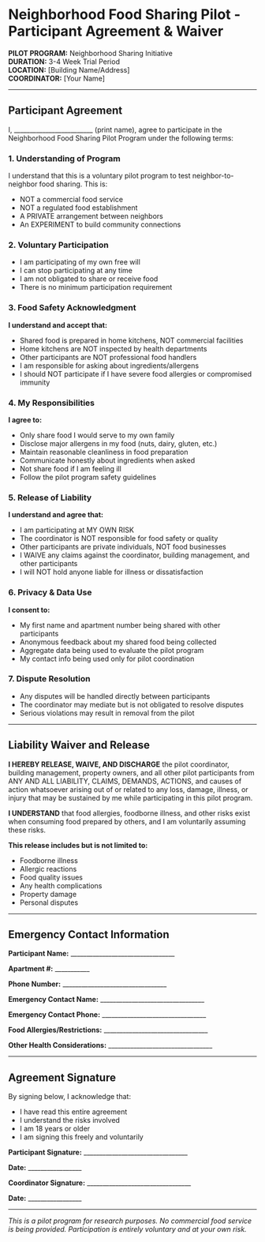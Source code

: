 # Neighborhood Food Sharing Pilot - Participant Agreement & Waiver

**PILOT PROGRAM:** Neighborhood Sharing Initiative  
**DURATION:** 3-4 Week Trial Period  
**LOCATION:** [Building Name/Address]  
**COORDINATOR:** [Your Name]  

---

## Participant Agreement

I, _________________________ (print name), agree to participate in the Neighborhood Food Sharing Pilot Program under the following terms:

### 1. Understanding of Program

I understand that this is a voluntary pilot program to test neighbor-to-neighbor food sharing. This is:
- NOT a commercial food service
- NOT a regulated food establishment  
- A PRIVATE arrangement between neighbors
- An EXPERIMENT to build community connections

### 2. Voluntary Participation

- I am participating of my own free will
- I can stop participating at any time
- I am not obligated to share or receive food
- There is no minimum participation requirement

### 3. Food Safety Acknowledgment

**I understand and accept that:**
- Shared food is prepared in home kitchens, NOT commercial facilities
- Home kitchens are NOT inspected by health departments
- Other participants are NOT professional food handlers
- I am responsible for asking about ingredients/allergens
- I should NOT participate if I have severe food allergies or compromised immunity

### 4. My Responsibilities

**I agree to:**
- Only share food I would serve to my own family
- Disclose major allergens in my food (nuts, dairy, gluten, etc.)
- Maintain reasonable cleanliness in food preparation
- Communicate honestly about ingredients when asked
- Not share food if I am feeling ill
- Follow the pilot program safety guidelines

### 5. Release of Liability

**I understand and agree that:**
- I am participating at MY OWN RISK
- The coordinator is NOT responsible for food safety or quality
- Other participants are private individuals, NOT food businesses
- I WAIVE any claims against the coordinator, building management, and other participants
- I will NOT hold anyone liable for illness or dissatisfaction

### 6. Privacy & Data Use

**I consent to:**
- My first name and apartment number being shared with other participants
- Anonymous feedback about my shared food being collected
- Aggregate data being used to evaluate the pilot program
- My contact info being used only for pilot coordination

### 7. Dispute Resolution

- Any disputes will be handled directly between participants
- The coordinator may mediate but is not obligated to resolve disputes
- Serious violations may result in removal from the pilot

---

## Liability Waiver and Release

**I HEREBY RELEASE, WAIVE, AND DISCHARGE** the pilot coordinator, building management, property owners, and all other pilot participants from ANY AND ALL LIABILITY, CLAIMS, DEMANDS, ACTIONS, and causes of action whatsoever arising out of or related to any loss, damage, illness, or injury that may be sustained by me while participating in this pilot program.

**I UNDERSTAND** that food allergies, foodborne illness, and other risks exist when consuming food prepared by others, and I am voluntarily assuming these risks.

**This release includes but is not limited to:**
- Foodborne illness
- Allergic reactions  
- Food quality issues
- Any health complications
- Property damage
- Personal disputes

---

## Emergency Contact Information

**Participant Name:** _________________________________

**Apartment #:** ___________

**Phone Number:** _________________________________

**Emergency Contact Name:** _________________________________

**Emergency Contact Phone:** _________________________________

**Food Allergies/Restrictions:** _________________________________

**Other Health Considerations:** _________________________________

---

## Agreement Signature

By signing below, I acknowledge that:
- I have read this entire agreement
- I understand the risks involved
- I am 18 years or older
- I am signing this freely and voluntarily

**Participant Signature:** _________________________________ 

**Date:** _________________

**Coordinator Signature:** _________________________________

**Date:** _________________

---

*This is a pilot program for research purposes. No commercial food service is being provided. Participation is entirely voluntary and at your own risk.*